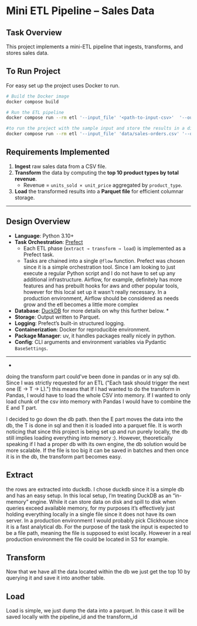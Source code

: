 # Mini ETL Pipeline – Sales Data

## Task Overview
This project implements a mini-ETL pipeline that ingests, transforms, and stores sales data.  

## To Run Project
For easy set up the project uses Docker to run.
```bash
# Build the Docker image
docker compose build

# Run the ETL pipeline
docker compose run --rm etl '--input_file' '<path-to-input-csv>'  '--output_dir' '<output-directory>'

#to run the project with the sample input and store the results in a directory named output:
docker compose run --rm etl '--input_file' 'data/sales-orders.csv' '--output_dir' 'output' 
```


## Requirements Implemented
1. **Ingest** raw sales data from a CSV file.  
2. **Transform** the data by computing the **top 10 product types by total revenue**.  
   - Revenue = `units_sold × unit_price` aggregated by `product_type`.  
3. **Load** the transformed results into a **Parquet file** for efficient columnar storage.  

---

## Design Overview

- **Language**: Python 3.10+  
- **Task Orchestration**: [Prefect](https://docs.prefect.io/)  
  - Each ETL phase (`extract → transform → load`) is implemented as a Prefect task.  
  - Tasks are chained into a single `@flow` function. Prefect was chosen since it is a simple orchestration tool. Since I am looking to just execute a regular Python script and I do not have to set up any additional infrastructure. Airflow, for example, definitely has more features and has prebuilt hooks for aws and other popular tools, however for this local set up it wasn't really necessary. In a production environment, Airflow should be considered as needs grow and the etl becomes a little more complex 
- **Database**: [DuckDB](https://duckdb.org/) for more details on why this further below. *  
- **Storage**: Output written to Parquet.  
- **Logging**: Prefect’s built-in structured logging.  
- **Containerization**: Docker for reproducible environment.  
- **Package Manager**: uv, it handles packages really nicely in python. 
- **Config**: CLI arguments and environment variables via Pydantic `BaseSettings`.  

---
*
doing the transform part could've been done in pandas or in any sql db.
Since I was strictly requested for an  ETL ("Each task should trigger the next one (E → T → L).")
this means that If I had wanted to do the transform in Pandas, I would have to load the whole CSV into memory.
If I wanted to only load chunk of the csv into memory with Pandas I would have to combine the E and T part.

I decided to go down the db path. then the E part moves the data into the db, the T is done in sql and then it is loaded into a parquet file. It is worth noticing that since this project is being set up and run purely locally, the db still implies loading everything into memory :). However, theoretically speaking if I had a proper db with its own engine, the db solution would be more scalable. If the file is too big it can be saved in batches and then once it is in the db, the transform part becomes easy. 

## **Extract**
the rows are extracted into duckdb. I chose duckdb since it is a simple db and has an easy setup. In this local setup, I’m treating DuckDB as an “in-memory” engine. While it can store data on disk and spill to disk when queries exceed available memory, for my purposes it’s effectively just holding everything locally in a single file since it does not have its own server. In a production environment I would probably pick Clickhouse since it is a fast analytical db. For the purpose of the task the input is expected to be a file path, meaning the file is supposed to exist locally. However in a real production environment the file could be located in S3 for example.

## **Transform**
Now that we have all the data located within the db we just get the top 10 by querying it and save it into another table.

## **Load**
Load is simple, we just dump the data into a parquet. In this case it will be saved locally with the pipeline_id and the transform_id 


